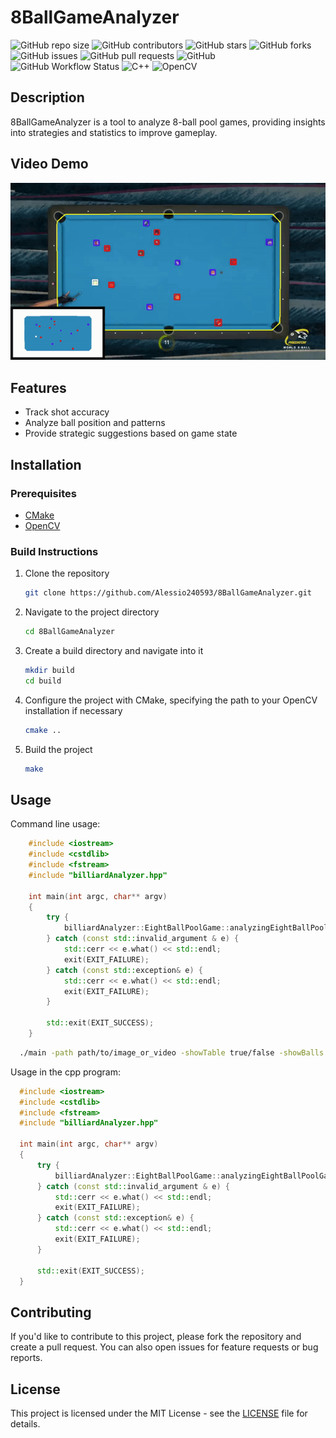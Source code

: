 # 8BallGameAnalyzer

![GitHub repo size](https://img.shields.io/github/repo-size/Alessio240593/8BallGameAnalyzer)
![GitHub contributors](https://img.shields.io/github/contributors/Alessio240593/8BallGameAnalyzer)
![GitHub stars](https://img.shields.io/github/stars/Alessio240593/8BallGameAnalyzer?style=social)
![GitHub forks](https://img.shields.io/github/forks/Alessio240593/8BallGameAnalyzer?style=social)
![GitHub issues](https://img.shields.io/github/issues/Alessio240593/8BallGameAnalyzer)
![GitHub pull requests](https://img.shields.io/github/issues-pr/Alessio240593/8BallGameAnalyzer)
![GitHub](https://img.shields.io/github/license/Alessio240593/8BallGameAnalyzer)
![GitHub Workflow Status](https://img.shields.io/github/workflow/status/Alessio240593/8BallGameAnalyzer/CMake?label=build%20on%20Linux)
![C++](https://img.shields.io/badge/C++-11-blue)
![OpenCV](https://img.shields.io/badge/OpenCV-4.5.4-green)

## Description
8BallGameAnalyzer is a tool to analyze 8-ball pool games, providing insights into strategies and statistics to improve gameplay.

## Video Demo
![Demo](billard.gif)

## Features
- Track shot accuracy
- Analyze ball position and patterns
- Provide strategic suggestions based on game state

## Installation

### Prerequisites
- [CMake](https://cmake.org/download/)
- [OpenCV](https://opencv.org/releases/)

### Build Instructions

1. Clone the repository
    ```bash
    git clone https://github.com/Alessio240593/8BallGameAnalyzer.git
    ```

2. Navigate to the project directory
    ```bash
    cd 8BallGameAnalyzer
    ```

3. Create a build directory and navigate into it
    ```bash
    mkdir build
    cd build
    ```

4. Configure the project with CMake, specifying the path to your OpenCV installation if necessary
    ```bash
    cmake ..
    ```

5. Build the project
    ```bash
    make
    ```

## Usage
Command line usage:
```cpp
    #include <iostream>
    #include <cstdlib>
    #include <fstream>
    #include "billiardAnalyzer.hpp"
    
    int main(int argc, char** argv)
    {
        try {
            billiardAnalyzer::EightBallPoolGame::analyzingEightBallPoolGame(argc, argv);
        } catch (const std::invalid_argument & e) {
            std::cerr << e.what() << std::endl;
            exit(EXIT_FAILURE);
        } catch (const std::exception& e) {
            std::cerr << e.what() << std::endl;
            exit(EXIT_FAILURE);
        }
    
        std::exit(EXIT_SUCCESS);
    }
  ```
  ```bash
    ./main -path path/to/image_or_video -showTable true/false -showBalls true/false -showSegmentation true/false -showMinimap true/false
  ```

Usage in the cpp program:
  ```cpp
    #include <iostream>
    #include <cstdlib>
    #include <fstream>
    #include "billiardAnalyzer.hpp"
    
    int main(int argc, char** argv)
    {
        try {
            billiardAnalyzer::EightBallPoolGame::analyzingEightBallPoolGame("../Resources/videos/game2_clip2.mp4", true, true, false, true);
        } catch (const std::invalid_argument & e) {
            std::cerr << e.what() << std::endl;
            exit(EXIT_FAILURE);
        } catch (const std::exception& e) {
            std::cerr << e.what() << std::endl;
            exit(EXIT_FAILURE);
        }
    
        std::exit(EXIT_SUCCESS);
    }
  ```

## Contributing
If you'd like to contribute to this project, please fork the repository and create a pull request. You can also open issues for feature requests or bug reports.

## License
This project is licensed under the MIT License - see the [LICENSE](LICENSE) file for details.
